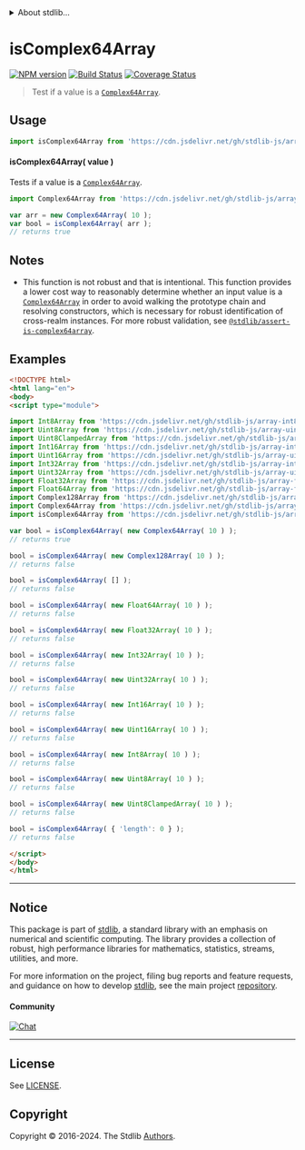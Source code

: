 <!--

@license Apache-2.0

Copyright (c) 2024 The Stdlib Authors.

Licensed under the Apache License, Version 2.0 (the "License");
you may not use this file except in compliance with the License.
You may obtain a copy of the License at

   http://www.apache.org/licenses/LICENSE-2.0

Unless required by applicable law or agreed to in writing, software
distributed under the License is distributed on an "AS IS" BASIS,
WITHOUT WARRANTIES OR CONDITIONS OF ANY KIND, either express or implied.
See the License for the specific language governing permissions and
limitations under the License.

-->


<details>
  <summary>
    About stdlib...
  </summary>
  <p>We believe in a future in which the web is a preferred environment for numerical computation. To help realize this future, we've built stdlib. stdlib is a standard library, with an emphasis on numerical and scientific computation, written in JavaScript (and C) for execution in browsers and in Node.js.</p>
  <p>The library is fully decomposable, being architected in such a way that you can swap out and mix and match APIs and functionality to cater to your exact preferences and use cases.</p>
  <p>When you use stdlib, you can be absolutely certain that you are using the most thorough, rigorous, well-written, studied, documented, tested, measured, and high-quality code out there.</p>
  <p>To join us in bringing numerical computing to the web, get started by checking us out on <a href="https://github.com/stdlib-js/stdlib">GitHub</a>, and please consider <a href="https://opencollective.com/stdlib">financially supporting stdlib</a>. We greatly appreciate your continued support!</p>
</details>

# isComplex64Array

[![NPM version][npm-image]][npm-url] [![Build Status][test-image]][test-url] [![Coverage Status][coverage-image]][coverage-url] <!-- [![dependencies][dependencies-image]][dependencies-url] -->

> Test if a value is a [`Complex64Array`][@stdlib/array/complex64].

<section class="intro">

</section>

<!-- ./intro -->



<section class="usage">

## Usage

```javascript
import isComplex64Array from 'https://cdn.jsdelivr.net/gh/stdlib-js/array-base-assert-is-complex64array@esm/index.mjs';
```

#### isComplex64Array( value )

Tests if a value is a [`Complex64Array`][@stdlib/array/complex64].

```javascript
import Complex64Array from 'https://cdn.jsdelivr.net/gh/stdlib-js/array-complex64@esm/index.mjs';

var arr = new Complex64Array( 10 );
var bool = isComplex64Array( arr );
// returns true
```

</section>

<!-- /.usage -->

<section class="notes">

## Notes

-   This function is not robust and that is intentional. This function provides a lower cost way to reasonably determine whether an input value is a [`Complex64Array`][@stdlib/array/complex64] in order to avoid walking the prototype chain and resolving constructors, which is necessary for robust identification of cross-realm instances. For more robust validation, see [`@stdlib/assert-is-complex64array`][@stdlib/assert/is-complex64array].

</section>

<!-- /.notes -->

<section class="examples">

## Examples

<!-- eslint-disable object-curly-newline -->

<!-- eslint no-undef: "error" -->

```html
<!DOCTYPE html>
<html lang="en">
<body>
<script type="module">

import Int8Array from 'https://cdn.jsdelivr.net/gh/stdlib-js/array-int8@esm/index.mjs';
import Uint8Array from 'https://cdn.jsdelivr.net/gh/stdlib-js/array-uint8@esm/index.mjs';
import Uint8ClampedArray from 'https://cdn.jsdelivr.net/gh/stdlib-js/array-uint8c@esm/index.mjs';
import Int16Array from 'https://cdn.jsdelivr.net/gh/stdlib-js/array-int16@esm/index.mjs';
import Uint16Array from 'https://cdn.jsdelivr.net/gh/stdlib-js/array-uint16@esm/index.mjs';
import Int32Array from 'https://cdn.jsdelivr.net/gh/stdlib-js/array-int32@esm/index.mjs';
import Uint32Array from 'https://cdn.jsdelivr.net/gh/stdlib-js/array-uint32@esm/index.mjs';
import Float32Array from 'https://cdn.jsdelivr.net/gh/stdlib-js/array-float32@esm/index.mjs';
import Float64Array from 'https://cdn.jsdelivr.net/gh/stdlib-js/array-float64@esm/index.mjs';
import Complex128Array from 'https://cdn.jsdelivr.net/gh/stdlib-js/array-complex128@esm/index.mjs';
import Complex64Array from 'https://cdn.jsdelivr.net/gh/stdlib-js/array-complex64@esm/index.mjs';
import isComplex64Array from 'https://cdn.jsdelivr.net/gh/stdlib-js/array-base-assert-is-complex64array@esm/index.mjs';

var bool = isComplex64Array( new Complex64Array( 10 ) );
// returns true

bool = isComplex64Array( new Complex128Array( 10 ) );
// returns false

bool = isComplex64Array( [] );
// returns false

bool = isComplex64Array( new Float64Array( 10 ) );
// returns false

bool = isComplex64Array( new Float32Array( 10 ) );
// returns false

bool = isComplex64Array( new Int32Array( 10 ) );
// returns false

bool = isComplex64Array( new Uint32Array( 10 ) );
// returns false

bool = isComplex64Array( new Int16Array( 10 ) );
// returns false

bool = isComplex64Array( new Uint16Array( 10 ) );
// returns false

bool = isComplex64Array( new Int8Array( 10 ) );
// returns false

bool = isComplex64Array( new Uint8Array( 10 ) );
// returns false

bool = isComplex64Array( new Uint8ClampedArray( 10 ) );
// returns false

bool = isComplex64Array( { 'length': 0 } );
// returns false

</script>
</body>
</html>
```

</section>

<!-- /.examples -->

<!-- Section for related `stdlib` packages. Do not manually edit this section, as it is automatically populated. -->

<section class="related">

</section>

<!-- /.related -->

<!-- Section for all links. Make sure to keep an empty line after the `section` element and another before the `/section` close. -->


<section class="main-repo" >

* * *

## Notice

This package is part of [stdlib][stdlib], a standard library with an emphasis on numerical and scientific computing. The library provides a collection of robust, high performance libraries for mathematics, statistics, streams, utilities, and more.

For more information on the project, filing bug reports and feature requests, and guidance on how to develop [stdlib][stdlib], see the main project [repository][stdlib].

#### Community

[![Chat][chat-image]][chat-url]

---

## License

See [LICENSE][stdlib-license].


## Copyright

Copyright &copy; 2016-2024. The Stdlib [Authors][stdlib-authors].

</section>

<!-- /.stdlib -->

<!-- Section for all links. Make sure to keep an empty line after the `section` element and another before the `/section` close. -->

<section class="links">

[npm-image]: http://img.shields.io/npm/v/@stdlib/array-base-assert-is-complex64array.svg
[npm-url]: https://npmjs.org/package/@stdlib/array-base-assert-is-complex64array

[test-image]: https://github.com/stdlib-js/array-base-assert-is-complex64array/actions/workflows/test.yml/badge.svg?branch=v0.2.2
[test-url]: https://github.com/stdlib-js/array-base-assert-is-complex64array/actions/workflows/test.yml?query=branch:v0.2.2

[coverage-image]: https://img.shields.io/codecov/c/github/stdlib-js/array-base-assert-is-complex64array/main.svg
[coverage-url]: https://codecov.io/github/stdlib-js/array-base-assert-is-complex64array?branch=main

<!--

[dependencies-image]: https://img.shields.io/david/stdlib-js/array-base-assert-is-complex64array.svg
[dependencies-url]: https://david-dm.org/stdlib-js/array-base-assert-is-complex64array/main

-->

[chat-image]: https://img.shields.io/gitter/room/stdlib-js/stdlib.svg
[chat-url]: https://app.gitter.im/#/room/#stdlib-js_stdlib:gitter.im

[stdlib]: https://github.com/stdlib-js/stdlib

[stdlib-authors]: https://github.com/stdlib-js/stdlib/graphs/contributors

[umd]: https://github.com/umdjs/umd
[es-module]: https://developer.mozilla.org/en-US/docs/Web/JavaScript/Guide/Modules

[deno-url]: https://github.com/stdlib-js/array-base-assert-is-complex64array/tree/deno
[deno-readme]: https://github.com/stdlib-js/array-base-assert-is-complex64array/blob/deno/README.md
[umd-url]: https://github.com/stdlib-js/array-base-assert-is-complex64array/tree/umd
[umd-readme]: https://github.com/stdlib-js/array-base-assert-is-complex64array/blob/umd/README.md
[esm-url]: https://github.com/stdlib-js/array-base-assert-is-complex64array/tree/esm
[esm-readme]: https://github.com/stdlib-js/array-base-assert-is-complex64array/blob/esm/README.md
[branches-url]: https://github.com/stdlib-js/array-base-assert-is-complex64array/blob/main/branches.md

[stdlib-license]: https://raw.githubusercontent.com/stdlib-js/array-base-assert-is-complex64array/main/LICENSE

[@stdlib/array/complex64]: https://github.com/stdlib-js/array-complex64/tree/esm

[@stdlib/assert/is-complex64array]: https://github.com/stdlib-js/assert-is-complex64array/tree/esm

<!-- <related-links> -->

<!-- </related-links> -->

</section>

<!-- /.links -->

